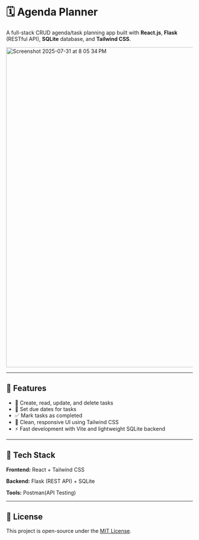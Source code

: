 # 🗓️ Agenda Planner

A full-stack CRUD agenda/task planning app built with **React.js**, **Flask** (RESTful API), **SQLite** database, and **Tailwind CSS**.

<img width="1512" height="862" alt="Screenshot 2025-07-31 at 8 05 34 PM" src="https://github.com/user-attachments/assets/5310ecb9-9916-4d4a-b49c-2e70a7f31413" />


---

## 🚀 Features

- 📝 Create, read, update, and delete tasks
- 📅 Set due dates for tasks
- ✅ Mark tasks as completed
- 🌙 Clean, responsive UI using Tailwind CSS
- ⚡ Fast development with Vite and lightweight SQLite backend

---

## 🧱 Tech Stack

**Frontend:** React + Tailwind CSS  

**Backend:** Flask (REST API) + SQLite  

**Tools:** Postman(API Testing)



---

## 📄 License

This project is open-source under the [MIT License](LICENSE).

